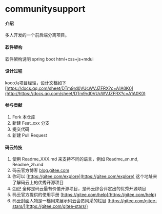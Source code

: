 # communitysupport

#### 介绍

多人开发的一个前后端分离项目。

#### 软件架构
软件架构说明
 spring boot
 html+css+js+mdui

#### 设计过程

koco为项目经理，设计文档如下
[https://docs.qq.com/sheet/DTm9rd0VUcWVJZFRX?c=A1A0K0](http://https://docs.qq.com/sheet/DTm9rd0VUcWVJZFRX?c=A1A0K0)


#### 参与贡献

1. Fork 本仓库
2. 新建 Feat_xxx 分支
3. 提交代码
4. 新建 Pull Request


#### 码云特技

1. 使用 Readme\_XXX.md 来支持不同的语言，例如 Readme\_en.md, Readme\_zh.md
2. 码云官方博客 [blog.gitee.com](https://blog.gitee.com)
3. 你可以 [https://gitee.com/explore](https://gitee.com/explore) 这个地址来了解码云上的优秀开源项目
4. [GVP](https://gitee.com/gvp) 全称是码云最有价值开源项目，是码云综合评定出的优秀开源项目
5. 码云官方提供的使用手册 [https://gitee.com/help](https://gitee.com/help)
6. 码云封面人物是一档用来展示码云会员风采的栏目 [https://gitee.com/gitee-stars/](https://gitee.com/gitee-stars/)